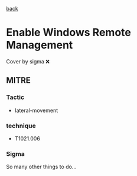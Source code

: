 [back](../index.md)
# Enable Windows Remote Management
Cover by sigma :x: 

## MITRE
### Tactic
  - lateral-movement

### technique
  - T1021.006

### Sigma

 So many other things to do...